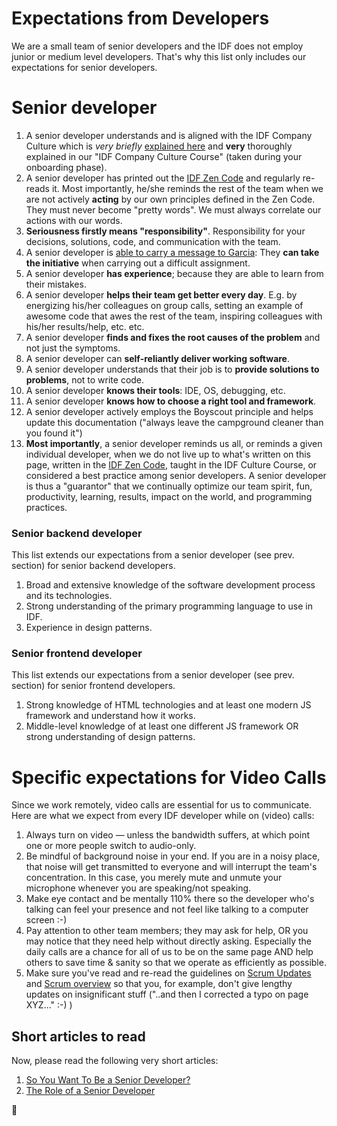 # Expectations from Developers

We are a small team of senior developers and the IDF does not employ junior or medium level developers. That's why this list only includes our expectations for senior developers.

# Senior developer

1.  A senior developer understands and is aligned with the IDF Company Culture which is _very briefly_ [explained here](/company/README.md) and **very** thoroughly explained in our "IDF Company Culture Course" (taken during your onboarding phase).
1.  A senior developer has printed out the [IDF Zen Code](/handbook/README.md#the-idf-zen-code) and regularly re-reads it. Most importantly, he/she reminds the rest of the team when we are not actively **acting** by our own principles defined in the Zen Code. They must never become "pretty words". We must always correlate our actions with our words.
1.  **Seriousness firstly means "responsibility"**. Responsibility for your decisions, solutions, code,
    and communication with the team.
1.  A senior developer is [able to carry a message to Garcia](http://www.actonfoundation.org/pdf/messagetogarcia.pdf):
    They **can take the initiative** when carrying out a difficult assignment.
1.  A senior developer **has experience**; because they are able to learn from their mistakes.
1.  A senior developer **helps their team get better every day**. E.g. by energizing his/her colleagues on group calls, setting an example of awesome code that awes the rest of the team, inspiring colleagues with his/her results/help, etc. etc.
1.  A senior developer **finds and fixes the root causes of the problem** and not just the symptoms.
1.  A senior developer can **self-reliantly deliver working software**.
1.  A senior developer understands that their job is to **provide solutions to problems**, not to write code.
1.  A senior developer **knows their tools**: IDE, OS, debugging, etc.
1.  A senior developer **knows how to choose a right tool and framework**.
1.  A senior developer actively employs the Boyscout principle and helps update this documentation ("always leave the campground cleaner than you found it")
1.  **Most importantly**, a senior developer reminds us all, or reminds a given individual developer, when we do not live up to what's written on this page, written in the [IDF Zen Code](/handbook/README.md#the-idf-zen-code), taught in the IDF Culture Course, or considered a best practice among senior developers. A senior developer is thus a "guarantor" that we continually optimize our team spirit, fun, productivity, learning, results, impact on the world, and programming practices.

### Senior backend developer

This list extends our expectations from a senior developer (see prev. section) for senior backend developers.

1.  Broad and extensive knowledge of the software development process and its technologies.
1.  Strong understanding of the primary programming language to use in IDF.
1.  Experience in design patterns.

### Senior frontend developer

This list extends our expectations from a senior developer (see prev. section) for senior frontend developers.

1.  Strong knowledge of HTML technologies and at least one modern JS framework and understand how it works.
1.  Middle-level knowledge of at least one different JS framework OR strong understanding of design patterns.

# Specific expectations for Video Calls

Since we work remotely, video calls are essential for us to communicate.
Here are what we expect from every IDF developer while on (video) calls:

1.  Always turn on video — unless the bandwidth suffers, at which point one or more people switch to audio-only.
1.  Be mindful of background noise in your end. If you are in a noisy place, that noise will get transmitted to everyone
    and will interrupt the team's concentration. In this case, you merely mute and unmute your microphone
    whenever you are speaking/not speaking.
1.  Make eye contact and be mentally 110% there so the developer who's talking can feel your presence
    and not feel like talking to a computer screen :-)
1.  Pay attention to other team members; they may ask for help, OR you may notice that they need help without directly asking.
    Especially the daily calls are a chance for all of us to be on the same page AND help others to save time & sanity so that we operate as efficiently as possible.
1.  Make sure you've read and re-read the guidelines on [Scrum Updates](/handbook/guides/scrum/scrumTeam.md) and [Scrum overview](handbook/guides/scrum/overview.md) so that you, for example, don't give lengthy updates on insignificant stuff ("..and then I corrected a typo on page XYZ..." :-) )

## Short articles to read

Now, please read the following very short articles:

1.  [So You Want To Be a Senior Developer?](https://css-tricks.com/want-senior-developer/)
1.  [The Role of a Senior Developer](http://mattbriggs.net/blog/2015/06/01/the-role-of-a-senior-developer/)

🦄
